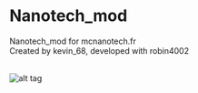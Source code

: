 Nanotech_mod
============

Nanotech_mod for mcnanotech.fr<br>
Created by kevin_68, developed with robin4002<br><br>

![alt tag](http://dl.mcnanotech.fr/kevin_68/Nanotech_mod/Nanotech%20mod.jpg)